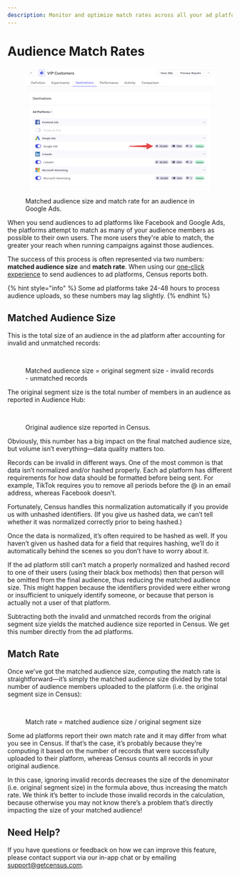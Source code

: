 ```yaml
---
description: Monitor and optimize match rates across all your ad platforms in Audience Hub
---
```


# Audience Match Rates

<figure><img src="../../.gitbook/assets/match rates 2.png" alt=""><figcaption><p>Matched audience size and match rate for an audience in Google Ads.</p></figcaption></figure>

When you send audiences to ad platforms like Facebook and Google Ads, the platforms attempt to match as many of your audience members as possible to their own users. The more users they're able to match, the greater your reach when running campaigns against those audiences.

The success of this process is often represented via two numbers: **matched audience size** and **match rate**_._ When using our [one-click experience](syncing-segments.md#one-click-experience-for-a-d-platforms) to send audiences to ad platforms, Census reports both.

{% hint style="info" %}
Some ad platforms take 24-48 hours to process audience uploads, so these numbers may lag slightly.
{% endhint %}

## Matched Audience Size

This is the total size of an audience in the ad platform after accounting for invalid and unmatched records:

<figure><img src="https://lh7-us.googleusercontent.com/ILe8lQzEbZjDbgDTxdEiKt1Qx26jsU_ar1A3X4HYK2GUS7yytasg8F3RQ_hrOQqtiAnc-yOOaCzlge1LaiFlvWb9wtd-uzcNIpLfIf6nlpgZNC9yPWrf4NuLY_hABPyrdGYn_qK-Np4JGrn6VC5AarY" alt=""><figcaption><p>Matched audience size = original segment size - invalid records - unmatched records</p></figcaption></figure>

The original segment size is the total number of members in an audience as reported in Audience Hub:

<figure><img src="https://lh7-us.googleusercontent.com/Z_b6wlipQZl0BZhpyw61haGdghxW9JHXNZLiOaucYZ8gWC51oeTM6NdV6SmetL_Upz03gbKi_kcKiL7BVRwSn4t4qCC2DfRJOG9dBM3ZmhUfrsJ-8Bm_xhgBOct_kWofzjy68U3ntcUMFLFcIqzFTWE" alt="" width="375"><figcaption><p>Original audience size reported in Census.</p></figcaption></figure>

Obviously, this number has a big impact on the final matched audience size, but volume isn’t everything—data quality matters too.

Records can be invalid in different ways. One of the most common is that data isn’t normalized and/or hashed properly. Each ad platform has different requirements for how data should be formatted before being sent. For example, TikTok requires you to remove all periods before the @ in an email address, whereas Facebook doesn’t.

Fortunately, Census handles this normalization automatically if you provide us with unhashed identifiers. (If you give us hashed data, we can’t tell whether it was normalized correctly prior to being hashed.)

Once the data is normalized, it’s often required to be hashed as well. If you haven’t given us hashed data for a field that requires hashing, we’ll do it automatically behind the scenes so you don’t have to worry about it.

If the ad platform still can’t match a properly normalized and hashed record to one of their users (using their black box methods) then that person will be omitted from the final audience, thus reducing the matched audience size. This might happen because the identifiers provided were either wrong or insufficient to uniquely identify someone, or because that person is actually not a user of that platform.

Subtracting both the invalid and unmatched records from the original segment size yields the matched audience size reported in Census. We get this number directly from the ad platforms.

## Match Rate

Once we’ve got the matched audience size, computing the match rate is straightforward—it’s simply the matched audience size divided by the total number of audience members uploaded to the platform (i.e. the original segment size in Census):

<figure><img src="https://lh7-us.googleusercontent.com/tTu838F4wozoVuLVHO4QLIaR2Ya2KOHmgN_k3PH3CH-6Je_jWWEvCq9YUVvKra7XmLqUXo93RYKDXI-Hoev5wmQnIh9S0FoxHXepP4uOApb0GhC_blRkMq1blqNW_ndoTNoj2lspkuLxIOuDTms-Udc" alt=""><figcaption><p>Match rate = matched audience size / original segment size</p></figcaption></figure>

Some ad platforms report their own match rate and it may differ from what you see in Census. If that’s the case, it’s probably because they’re computing it based on the number of records that were successfully uploaded to their platform, whereas Census counts all records in your original audience.

In this case, ignoring invalid records decreases the size of the denominator (i.e. original segment size) in the formula above, thus increasing the match rate. We think it’s better to include those invalid records in the calculation, because otherwise you may not know there’s a problem that’s directly impacting the size of your matched audience!

## Need Help?

If you have questions or feedback on how we can improve this feature, please contact support via our in-app chat or by emailing [support@getcensus.com](mailto:support@getcensus.com).
